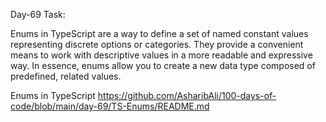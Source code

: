 Day-69 Task:

Enums in TypeScript are a way to define a set of named constant values representing discrete options or categories. They provide a convenient means to work with descriptive values in a more readable and expressive way. In essence, enums allow you to create a new data type composed of predefined, related values.

Enums in TypeScript
https://github.com/AsharibAli/100-days-of-code/blob/main/day-69/TS-Enums/README.md
